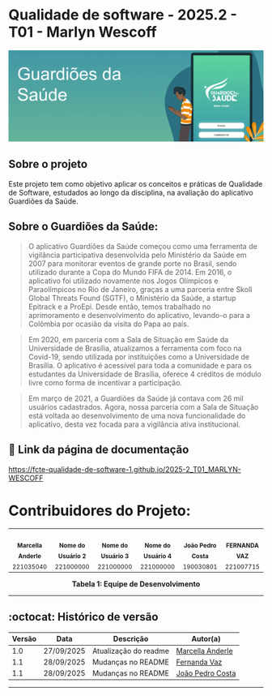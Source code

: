 # Qualidade de software - 2025.2 - T01 - Marlyn Wescoff
 ![ aplicativo Guardiões da Saúde](https://raw.githubusercontent.com/FCTE-Qualidade-de-Software-1/2025-2_T01_MARLYN-WESCOFF/refs/heads/main/docs/images/guadioesdasaude.png)

## Sobre o projeto

Este projeto tem como objetivo aplicar os conceitos e práticas de Qualidade de Software, estudados ao longo da disciplina, na avaliação do aplicativo Guardiões da Saúde.

## Sobre o Guardiões da Saúde:
> O aplicativo Guardiões da Saúde começou como uma ferramenta de vigilância participativa desenvolvida pelo Ministério da Saúde em 2007 para monitorar eventos de grande porte no  Brasil, sendo utilizado durante a Copa do Mundo FIFA de 2014. Em 2016, o aplicativo foi utilizado novamente nos Jogos Olímpicos e Paraolímpicos no Rio de Janeiro, graças a uma parceria entre Skoll Global Threats Found (SGTF), o Ministério da Saúde, a startup Epitrack e a ProEpi. Desde então, temos trabalhado no aprimoramento e desenvolvimento do aplicativo, levando-o para a Colômbia por ocasião da visita do Papa ao país.

> Em 2020, em parceria com a Sala de Situação em Saúde da Universidade de Brasília, atualizamos a ferramenta com foco na Covid-19, sendo utilizada por instituições como a Universidade de Brasília. O aplicativo é acessível para toda a comunidade e para os estudantes da Universidade de Brasília, oferece 4 créditos de módulo livre como forma de incentivar a participação.

> Em março de 2021, a Guardiões da Saúde já contava com 26 mil usuários cadastrados. Agora, nossa parceria com a Sala de Situação está voltada ao desenvolvimento de uma nova funcionalidade do aplicativo, desta vez focada para a vigilância ativa institucional.

## :paperclip: Link da página de documentação
https://fcte-qualidade-de-software-1.github.io/2025-2_T01_MARLYN-WESCOFF

# Contribuidores do Projeto:

<!-- Foto dos participantes do grupo -->
<table>
  <tr>
    <td align="center">
      <a href="https://github.com/marcellaanderle">
        <img style="border-radius: 50%;" src="https://github.com/marcellaanderle.png" width="100px;" alt=""/>
      </a>
      <br />
      <sub><b>Marcella Anderle</b></sub>
      <br />
      <sub>221035040</sub>
    </td>
    <td align="center">
      <a href="https://github.com/usuario2">
        <img style="border-radius: 50%;" src="https://github.com/usuario2.png" width="100px;" alt=""/>
      </a>
      <br />
      <sub><b>Nome do Usuário 2</b></sub>
      <br />
      <sub>221000000</sub>
    </td>
    <td align="center">
      <a href="https://github.com/usuario3">
        <img style="border-radius: 50%;" src="https://github.com/usuario3.png" width="100px;" alt=""/>
      </a>
      <br />
      <sub><b>Nome do Usuário 3</b></sub>
      <br />
      <sub>221000000</sub>
    </td>
    <td align="center">
      <a href="https://github.com/usuario4">
        <img style="border-radius: 50%;" src="https://github.com/usuario4.png" width="100px;" alt=""/>
      </a>
      <br />
      <sub><b>Nome do Usuário 4</b></sub>
      <br />
      <sub>221000000</sub>
    </td>
    <td align="center">
      <a href="https://github.com/johnaopedro">
        <img style="border-radius: 50%;" src="https://github.com/johnaopedro.png" width="100px;" alt=""/>
      </a>
      <br />
      <sub><b>João Pedro Costa </b></sub>
      <br />
      <sub>190030801 </sub>
    </td>
    <td align="center">
      <a href="https://github.com/Fernandavazgit1">
        <img style="border-radius: 50%;" src="https://github.com/Fernandavazgit1.png" width="100px;" alt=""/>
      </a>
      <br />
      <sub><b>  FERNANDA VAZ</b></sub>
      <br />
      <sub>221007715</sub>
    </td>
  </tr>
</table>

<p align="center"><b>Tabela 1: Equipe de Desenvolvimento</b></p>

<hr/>

## :octocat: Histórico de versão 

| Versão | Data       | Descrição                 | Autor(a) |
|--------|-----------|---------------------------|----------|
| 1.0    | 27/09/2025 | Atualização do readme     | [Marcella Anderle](https://github.com/marcellaanderle) |
| 1.1    | 28/09/2025 | Mudanças no README        | [Fernanda Vaz](https://github.com/Fernandavazgit1) |
| 1.1    | 28/09/2025 | Mudanças no README        | [João Pedro Costa](https://github.com/johnaopedro) |


<hr/>

